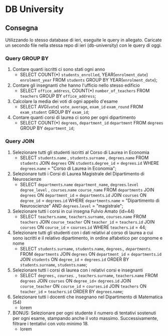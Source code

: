# DB University

## Consegna

Utilizzando lo stesso database di ieri, eseguite le query in allegato. Caricate un secondo file nella stessa repo di ieri (db-university) con le query di oggi.

### Query GROUP BY

1. Contare quanti iscritti ci sono stati ogni anno
   - SELECT COUNT(\*) `students_enrolled`, YEAR(`enrolment_date`) `enrolment_year` FROM `students` GROUP BY YEAR(`enrolment_date`);
2. Contare gli insegnanti che hanno l'ufficio nello stesso edificio
   - SELECT `office_address`, COUNT(\*) `number_of_teachers` FROM `teachers` GROUP BY `office_address`;
3. Calcolare la media dei voti di ogni appello d'esame
   - SELECT AVG(`vote`) `vote_average`, `exam_id` `exam_round` FROM `exam_student` GROUP BY `exam_id`;
4. Contare quanti corsi di laurea ci sono per ogni dipartimento
   - SELECT COUNT(\*) `degrees`, `department_id` `department` FROM `degrees` GROUP BY `department_id`;

### Query JOIN

1. Selezionare tutti gli studenti iscritti al Corso di Laurea in Economia
   - SELECT `students`.`name` , `students`.`surname` , `degrees`.`name` FROM `students` JOIN `degrees` ON `students`.`degree_id` = `degrees`.`id` WHERE `degrees`.`name` = "Corso di Laurea in Economia";
2. Selezionare tutti i Corsi di Laurea Magistrale del Dipartimento di
   Neuroscienze
   - SELECT `departments`.`name` `department_name`, `degrees`.`level` `degree_level` , `courses`.`name` `course_name` FROM `departments` JOIN `degrees` ON `department_id` = `departments`.`id` JOIN `courses` ON `degree_id` = `degrees`.`id` WHERE `departments`.`name` = "Dipartimento di Neuroscienze" AND `degrees`.`level` = "magistrale";
3. Selezionare tutti i corsi in cui insegna Fulvio Amato (id=44)
   - SELECT `teachers`.`name`, `teachers`.`surname`, `courses`.`name` FROM `teachers` JOIN `course_teacher` ON `teacher_id` = `teachers`.`id` JOIN `courses` ON `course_id` = `courses`.`id` WHERE `teachers`.`id` = 44;
4. Selezionare tutti gli studenti con i dati relativi al corso di laurea a cui
   sono iscritti e il relativo dipartimento, in ordine alfabetico per cognome e
   nome
   - SELECT `students`.`surname`, `students`.`name`, `degrees`._, `departments`._ FROM `departments` JOIN `degrees` ON `department_id` = `departments`.`id` JOIN `students` ON `degree_id` = `degrees`.`id` ORDER BY `students`.`surname`, `students`.`name`;
5. Selezionare tutti i corsi di laurea con i relativi corsi e insegnanti
   - SELECT `degrees`._, `courses`._ , `teachers`.`surname`, `teachers`.`name` FROM `degrees` JOIN `courses` ON `degree_id`= `degrees`.`id` JOIN `course_teacher` ON `course_id` = `courses`.`id` JOIN `teachers` ON `teacher_id` = `teachers`.`id` ORDER BY `degrees`.`name`;
6. Selezionare tutti i docenti che insegnano nel Dipartimento di
   Matematica (54)
   - lorem
7. BONUS: Selezionare per ogni studente il numero di tentativi sostenuti
   per ogni esame, stampando anche il voto massimo. Successivamente,
   filtrare i tentativi con voto minimo 18.
   - lorem
